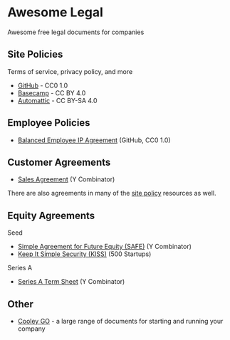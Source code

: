 # Awesome Legal

Awesome free legal documents for companies

## Site Policies

Terms of service, privacy policy, and more

- [GitHub](https://github.com/github/site-policy) - CC0 1.0
- [Basecamp](https://github.com/basecamp/policies) - CC BY 4.0
- [Automattic](https://github.com/Automattic/legalmattic) - CC BY-SA 4.0

## Employee Policies

- [Balanced Employee IP Agreement](https://github.com/github/balanced-employee-ip-agreement) (GitHub, CC0 1.0)

## Customer Agreements

- [Sales Agreement](https://www.ycombinator.com/sales_agreement/) (Y Combinator)

There are also agreements in many of the [site policy](#site-policies) resources as well.

## Equity Agreements

Seed

- [Simple Agreement for Future Equity (SAFE)](https://www.ycombinator.com/documents/#safe) (Y Combinator)
- [Keep It Simple Security (KISS)](https://500.co/kiss/) (500 Startups)

Series A

- [Series A Term Sheet](https://www.ycombinator.com/series_a_term_sheet/) (Y Combinator)

## Other

- [Cooley GO](https://www.cooleygo.com/documents/index-document-generators/) - a large range of documents for starting and running your company
